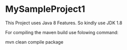 # MySampleProject1

This Project uses Java 8 Features. So kindly use JDK 1.8

For compiling the maven build use folowing command:

mvn clean compile package
